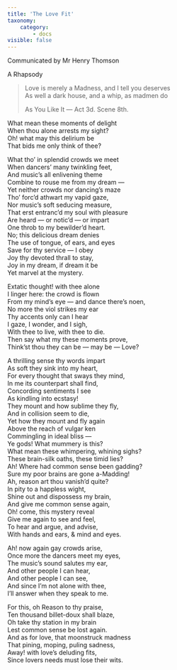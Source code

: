 ```yaml
---
title: 'The Love Fit'
taxonomy:
    category:
        - docs
visible: false
---
```


<div class="author">Communicated by Mr Henry Thomson</div>

<span class="title">A Rhapsody  </span>
  
> Love is merely a Madness, and I tell you deserves  
> As well a dark house, and a whip, as madmen do  
>   
> As You Like It — Act 3d. Scene 8th.  
  
What mean these moments of delight  
When thou alone arrests my sight?  
Oh! what may this delirium be  
That bids me only think of thee?  
  
What tho’ in splendid crowds we meet  
When dancers’ many twinkling feet,  
And music’s all enlivening theme  
Combine to rouse me from my dream —  
Yet neither crowds nor dancing’s maze  
Tho’ forc’d athwart my vapid gaze,  
Nor music’s soft seducing measure,  
That erst entranc’d my soul with pleasure  
Are heard — or notic’d — or impart  
One throb to my bewilder’d heart.  
No; this delicious dream denies  
The use of tongue, of ears, and eyes  
Save for thy service — I obey  
Joy thy devoted thrall to stay,  
Joy in my dream, if dream it be  
Yet marvel at the mystery.  
  
Extatic thought! with thee alone  
I linger here: the crowd is flown  
From my mind’s eye — and dance there’s noen,  
No more the viol strikes my ear  
Thy accents only can I hear  
I gaze, I wonder, and I sigh,  
With thee to live, with thee to die.  
Then say what my these moments prove,  
Think’st thou they can be — may be — Love?  
  
A thrilling sense thy words impart  
As soft they sink into my heart,  
For every thought that sways they mind,  
In me its counterpart shall find,  
Concording sentiments I see  
As kindling into ecstasy!  
They mount and how sublime they fly,  
And in collision seem to die,  
Yet how they mount and fly again  
Above the reach of vulgar ken  
Commingling in ideal bliss —  
Ye gods! What mummery is this?  
What mean these whimpering, whining sighs?  
These brain-silk oaths, these timid lies?  
Ah! Where had common sense been gadding?  
Sure my poor brains are gone a-Madding!  
Ah, reason art thou vanish’d quite?  
In pity to a happless wight,  
Shine out and dispossess my brain,  
And give me common sense again,  
Oh! come, this mystery reveal  
Give me again to see and feel,  
To hear and argue, and advise,  
With hands and ears, & mind and eyes.  
  
Ah! now again gay crowds arise,  
Once more the dancers meet my eyes,  
The music’s sound salutes my ear,  
And other people I can hear,  
And other people I can see,  
And since I’m not alone with thee,  
I’ll answer when they speak to me.  
  
For this, oh Reason to thy praise,  
Ten thousand billet-doux shall blaze,  
Oh take thy station in my brain  
Lest common sense be lost again.  
And as for love, that moonstruck madness  
That pining, moping, puling sadness,  
Away! with love’s deluding fits,  
Since lovers needs must lose their wits.